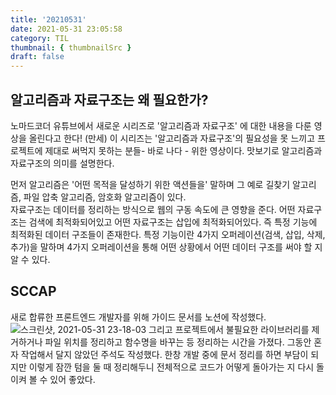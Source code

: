 ```yaml
---
title: '20210531'
date: 2021-05-31 23:05:58
category: TIL
thumbnail: { thumbnailSrc }
draft: false
---
```


## 알고리즘과 자료구조는 왜 필요한가?

노마드코더 유튜브에서 새로운 시리즈로 '알고리즘과 자료구조' 에 대한 내용을 다룬 영상을 올린다고 한다! (만세)
이 시리즈는 '알고리즘과 자료구조'의 필요성을 못 느끼고 프로젝트에 제대로 써먹지 못하는 분들- 바로 나다 - 위한 영상이다.
맛보기로 알고리즘과 자료구조의 의미를 설명한다.

먼저 알고리즘은 '어떤 목적을 달성하기 위한 액션들을' 말하며 그 예로 길찾기 알고리즘, 파일 압축 알고리즘, 암호화 알고리즘이 있다.  
자료구조는 데이터를 정리하는 방식으로 웹의 구동 속도에 큰 영향을 준다. 어떤 자료구조는 검색에 최적화되어있고 어떤 자료구조는 삽입에 최적화되어있다. 즉 특정 기능에 최적화된 데이터 구조들이 존재한다. 특정 기능이란 4가지 오퍼레이션(검색, 삽입, 삭제, 추가)을 말하며 4가지 오퍼레이션을 통해 어떤 상황에서 어떤 데이터 구조를 써야 할 지 알 수 있다.

## SCCAP

새로 합류한 프론트엔드 개발자를 위해 가이드 문서를 노션에 작성했다.
![스크린샷, 2021-05-31 23-18-03](https://user-images.githubusercontent.com/47022167/120206741-86dcc480-c266-11eb-8fdb-859cd9bde414.png)
그리고 프로젝트에서 불필요한 라이브러리를 제거하거나 파일 위치를 정리하고 함수명을 바꾸는 등 정리하는 시간을 가졌다.
그동안 혼자 작업해서 달지 않았던 주석도 작성했다.
한창 개발 중에 문서 정리를 하면 부담이 되지만 이렇게 잠깐 텀을 둘 때 정리해두니 전체적으로 코드가 어떻게 돌아가는 지 다시 돌이켜 볼 수 있어 좋았다.
